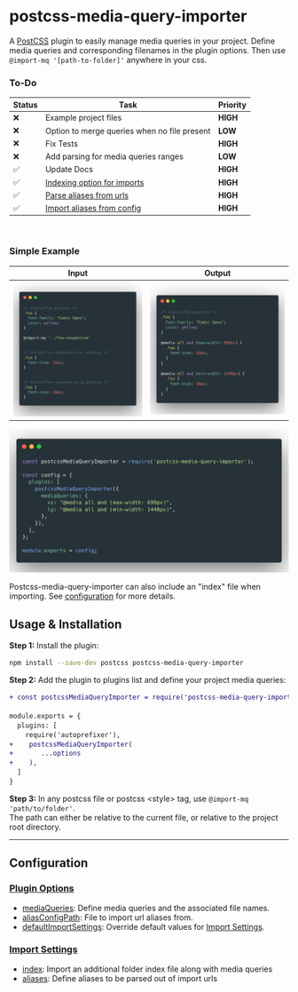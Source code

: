 # postcss-media-query-importer

A [PostCSS](https://github.com/postcss/postcss) plugin to easily manage media queries in your project. Define media queries and corresponding filenames in the plugin options. Then use `@import-mq '[path-to-folder]'` anywhere in your css.
<br/>

### To-Do

| Status | Task | Priority |
| --- | --- | --- |
| ❌ | Example project files | **HIGH** |
| ❌ | Option to merge queries when no file present | **LOW** |
| ❌ | Fix Tests | **HIGH** |
| ❌ | Add parsing for media queries ranges | **LOW** |
| ✅ | Update Docs | **HIGH** |
| ✅ | [Indexing option for imports](/docs/ImportSettings.md#index) | **HIGH** |
| ✅ | [Parse aliases from urls](/docs/ImportSettings.md#aliases) | **HIGH** |
| ✅ | [Import aliases from config](/docs/PluginOptions.md#aliasconfigpath) | **HIGH** |

<br/>

### <a id="example"></a> Simple Example

| Input | Output |
| ------------- | ------------- |
| ![Example Input CSS](./docs/assets/example-input-css.png) | ![Example Output CSS](./docs/assets/example-output-css.png) |

![Example PostCSS Config](./docs/assets/example-postcss-config.png)

Postcss-media-query-importer can also include an "index" file when importing. See [configuration](#configuration) for more details.

## <a id="installation"></a> Usage & Installation

**Step 1:** Install the plugin:

```sh
npm install --save-dev postcss postcss-media-query-importer
```

**Step 2:** Add the plugin to plugins list and define your project media queries:

```diff
+ const postcssMediaQueryImporter = require('postcss-media-query-importer')

module.exports = {
  plugins: [
    require('autoprefixer'),
+    postcssMediaQueryImporter(
+       ...options  
+    ),
  ]
}
```

**Step 3:** In any postcss file or postcss <style\> tag, use `@import-mq 'path/to/folder'`.
<br/>The path can either be relative to the current file, or relative to the project root directory.

---

## Configuration

### <a href="/docs/PluginOptions.md">Plugin Options</a>
- [mediaQueries](/docs/PluginOptions.md#mediaqueries): Define media queries and the associated file names.
- [aliasConfigPath](/docs/PluginOptions.md#aliasConfigPath): File to import url aliases from.
- [defaultImportSettings](/docs/PluginOptions.md#defaultImportSettings): Override default values for [Import Settings](/docs/ImportSettings.md).

### <a href="/docs/ImportSettings.md">Import Settings</a>
- [index](/docs/ImportSettings.md#index): Import an additional folder index file along with media queries
- [aliases](/docs/ImportSettings.md#aliases): Define aliases to be parsed out of import urls